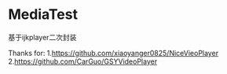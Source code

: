 # MediaTest
基于ijkplayer二次封装

Thanks for:
1.https://github.com/xiaoyanger0825/NiceVieoPlayer
2.https://github.com/CarGuo/GSYVideoPlayer